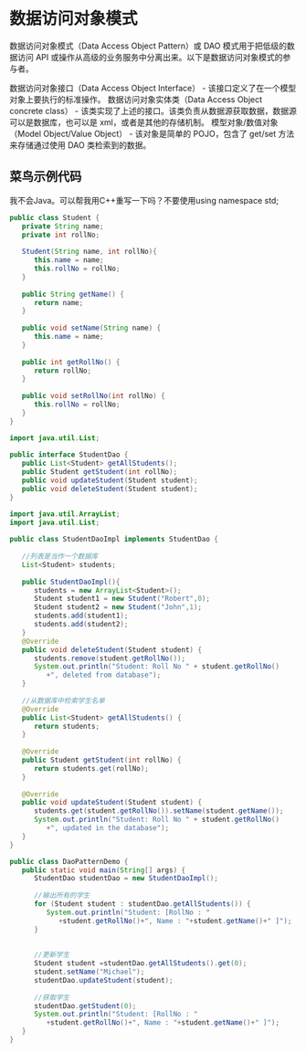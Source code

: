 # 数据访问对象模式
数据访问对象模式（Data Access Object Pattern）或 DAO 模式用于把低级的数据访问 API 或操作从高级的业务服务中分离出来。以下是数据访问对象模式的参与者。

数据访问对象接口（Data Access Object Interface） - 该接口定义了在一个模型对象上要执行的标准操作。
数据访问对象实体类（Data Access Object concrete class） - 该类实现了上述的接口。该类负责从数据源获取数据，数据源可以是数据库，也可以是 xml，或者是其他的存储机制。
模型对象/数值对象（Model Object/Value Object） - 该对象是简单的 POJO，包含了 get/set 方法来存储通过使用 DAO 类检索到的数据。
## 菜鸟示例代码
我不会Java。可以帮我用C++重写一下吗？不要使用using namespace std;
```java
public class Student {
   private String name;
   private int rollNo;
 
   Student(String name, int rollNo){
      this.name = name;
      this.rollNo = rollNo;
   }
 
   public String getName() {
      return name;
   }
 
   public void setName(String name) {
      this.name = name;
   }
 
   public int getRollNo() {
      return rollNo;
   }
 
   public void setRollNo(int rollNo) {
      this.rollNo = rollNo;
   }
}

import java.util.List;
 
public interface StudentDao {
   public List<Student> getAllStudents();
   public Student getStudent(int rollNo);
   public void updateStudent(Student student);
   public void deleteStudent(Student student);
}

import java.util.ArrayList;
import java.util.List;
 
public class StudentDaoImpl implements StudentDao {
   
   //列表是当作一个数据库
   List<Student> students;
 
   public StudentDaoImpl(){
      students = new ArrayList<Student>();
      Student student1 = new Student("Robert",0);
      Student student2 = new Student("John",1);
      students.add(student1);
      students.add(student2);    
   }
   @Override
   public void deleteStudent(Student student) {
      students.remove(student.getRollNo());
      System.out.println("Student: Roll No " + student.getRollNo() 
         +", deleted from database");
   }
 
   //从数据库中检索学生名单
   @Override
   public List<Student> getAllStudents() {
      return students;
   }
 
   @Override
   public Student getStudent(int rollNo) {
      return students.get(rollNo);
   }
 
   @Override
   public void updateStudent(Student student) {
      students.get(student.getRollNo()).setName(student.getName());
      System.out.println("Student: Roll No " + student.getRollNo() 
         +", updated in the database");
   }
}

public class DaoPatternDemo {
   public static void main(String[] args) {
      StudentDao studentDao = new StudentDaoImpl();
 
      //输出所有的学生
      for (Student student : studentDao.getAllStudents()) {
         System.out.println("Student: [RollNo : "
            +student.getRollNo()+", Name : "+student.getName()+" ]");
      }
 
 
      //更新学生
      Student student =studentDao.getAllStudents().get(0);
      student.setName("Michael");
      studentDao.updateStudent(student);
 
      //获取学生
      studentDao.getStudent(0);
      System.out.println("Student: [RollNo : "
         +student.getRollNo()+", Name : "+student.getName()+" ]");      
   }
}
```